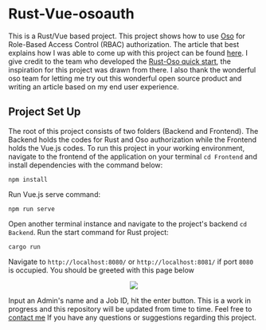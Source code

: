 # Rust-Vue-osoauth

This is a Rust/Vue based project. This project shows how to use [Oso](osohq.com) for Role-Based Access Control (RBAC) authorization. The article that best explains how I was able to come up with this project can be found [here](https://hannydevelop.hashnode.dev/role-based-access-control-with-oso-rust-and-vuejs-ckiy2x3mq0u7e33s16g30hp7i). I give credit to the team who developed the [Rust-Oso quick start](https://github.com/osohq/oso-rust-quickstart), the inspiration for this project was drawn from there. I also thank the wonderful oso team for letting me try out this wonderful open source product and writing an article based on my end user experience.

## Project Set Up

The root of this project consists of two folders (Backend and Frontend). The Backend holds the codes for Rust and Oso authorization while the Frontend holds the Vue.js codes. To run this project in your working environment, navigate to the frontend of the application on your terminal `cd Frontend` and install dependencies with the command below:

```
npm install
```

Run Vue.js serve command:

```
npm run serve
```

Open another terminal instance and navigate to the project's backend `cd Backend`. Run the start command for Rust project:

```
cargo run
```

Navigate to `http://localhost:8080/` or `http://localhost:8081/` if port `8080` is occupied. You should be greeted with this page below

<div align="center">
<img src="https://i.ibb.co/KDRzFkJ/2.png">
</div>

Input an Admin's name and a Job ID, hit the enter button. This is a work in progress and this repository will be updated from time to time. Feel free to [contact me](https://twitter.com/hannydevelop?lang=en) If you have any questions or suggestions regarding this project.
